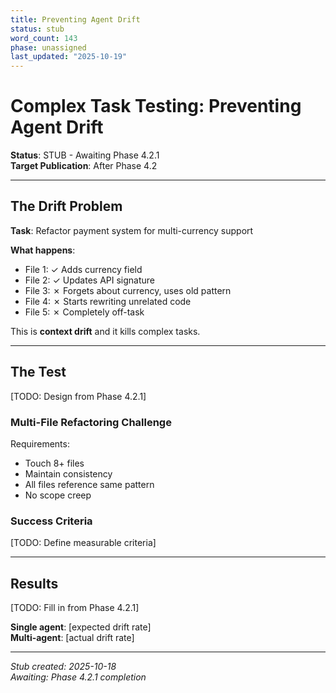 ```yaml
---
title: Preventing Agent Drift
status: stub
word_count: 143
phase: unassigned
last_updated: "2025-10-19"
---
```


# Complex Task Testing: Preventing Agent Drift

**Status**: STUB - Awaiting Phase 4.2.1  
**Target Publication**: After Phase 4.2  

---

## The Drift Problem

**Task**: Refactor payment system for multi-currency support

**What happens**:
- File 1: ✓ Adds currency field
- File 2: ✓ Updates API signature
- File 3: ✗ Forgets about currency, uses old pattern
- File 4: ✗ Starts rewriting unrelated code
- File 5: ✗ Completely off-task

This is **context drift** and it kills complex tasks.

---

## The Test

[TODO: Design from Phase 4.2.1]

### Multi-File Refactoring Challenge

Requirements:
- Touch 8+ files
- Maintain consistency
- All files reference same pattern
- No scope creep

### Success Criteria

[TODO: Define measurable criteria]

---

## Results

[TODO: Fill in from Phase 4.2.1]

**Single agent**: [expected drift rate]  
**Multi-agent**: [actual drift rate]

---

*Stub created: 2025-10-18*  
*Awaiting: Phase 4.2.1 completion*
